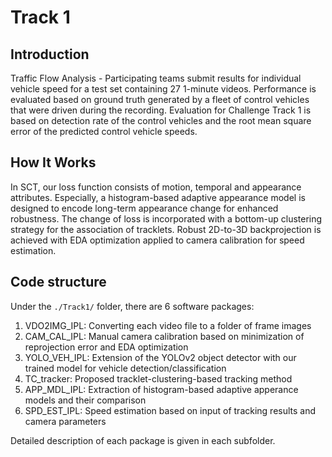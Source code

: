 # Track 1

## Introduction

Traffic Flow Analysis - Participating teams submit results for individual vehicle speed for a test set containing 27 1-minute videos. Performance is evaluated based on ground truth generated by a fleet of control vehicles that were driven during the recording. Evaluation for Challenge Track 1 is based on detection rate of the control vehicles and the root mean square error of the predicted control vehicle speeds.

## How It Works

In SCT, our loss function consists of motion, temporal and appearance attributes. Especially, a histogram-based adaptive appearance model is designed to encode long-term appearance change for enhanced robustness. The change of loss is incorporated with a bottom-up clustering strategy for the association of tracklets. Robust 2D-to-3D backprojection is achieved with EDA optimization applied to camera calibration for speed estimation. 

## Code structure

Under the `./Track1/` folder, there are 6 software packages:

1. VDO2IMG_IPL: Converting each video file to a folder of frame images
2. CAM_CAL_IPL: Manual camera calibration based on minimization of reprojection error and EDA optimization
3. YOLO_VEH_IPL: Extension of the YOLOv2 object detector with our trained model for vehicle detection/classification
4. TC_tracker: Proposed tracklet-clustering-based tracking method
5. APP_MDL_IPL: Extraction of histogram-based adaptive apperance models and their comparison
6. SPD_EST_IPL: Speed estimation based on input of tracking results and camera parameters

Detailed description of each package is given in each subfolder. 